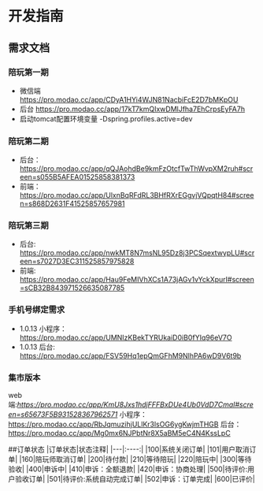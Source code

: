 # 开发指南

## 需求文档


### 陪玩第一期 

- 微信端 https://pro.modao.cc/app/CDyA1HYi4WJN81NacbiFcE2D7bMKpOU
- 后台 https://pro.modao.cc/app/17kT7kmQIxwDMlJfha7EhCrpsEyFA7h
- 启动tomcat配置环境变量 -Dspring.profiles.active=dev



### 陪玩第二期
- 后台：https://pro.modao.cc/app/qQJAohdBe9kmFzOtcfTwThWvpXM2ruh#screen=s055B5AFEA01525858381373
- 前端：https://pro.modao.cc/app/UlxnBqRFdRL3BHfRXrEGgvjVQpqtH84#screen=s868D2631F41525857657981


### 陪玩第三期
- 后台: https://pro.modao.cc/app/nwkMT8N7msNL95Dz8j3PCSqextwypLU#screen=s7027D3EC311525857975828
- 前端: https://pro.modao.cc/app/Hau9FeMIVhXCs1A73jAGv1vYckXpurI#screen=sCB32B843971526635087785

### 手机号绑定需求

- 1.0.13 小程序：https://pro.modao.cc/app/UMNIzKBekTYRUkaiD0iB0fYIq96eV7O
- 1.0.13 后台: https://pro.modao.cc/app/FSV59Hq1epQmGFhM9NlhPA6wD9V6t9b

### 集市版本

web端:_https://pro.modao.cc/app/KmU8Jxs1hdjFFFBxDUe4Ub0VdD7CmaI#screen=s65673F5B931528367962571_
小程序：https://pro.modao.cc/app/RbJqmuzihjULlKr3lsOG6ygKwjmTHGB
后台：https://pro.modao.cc/app/Mg0mx6NJPbtNr8X5aBM5eC4N4KssLpC


##订单状态
|订单状态|状态注释|
|---|:----:|
|100|系统关闭订单|
|101|用户取消订单|
|160|陪玩师取消订单|
|200|待付款|
|210|等待陪玩|
|220|陪玩中|
|300|等待验收|
|400|申诉中|
|410|申诉：全额退款|
|420|申诉：协商处理|
|500|待评价:用户验收订单|
|501|待评价:系统自动完成订单|
|502|申诉：订单完成|
|600|已评价|



